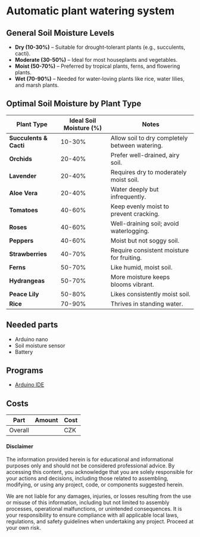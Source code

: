 # Automatic plant watering system

## General Soil Moisture Levels
- **Dry (10-30%)** – Suitable for drought-tolerant plants (e.g., succulents, cacti).
- **Moderate (30-50%)** – Ideal for most houseplants and vegetables.
- **Moist (50-70%)** – Preferred by tropical plants, ferns, and flowering plants.
- **Wet (70-90%)** – Needed for water-loving plants like rice, water lilies, and marsh plants.

## Optimal Soil Moisture by Plant Type

| **Plant Type**        | **Ideal Soil Moisture (%)** | **Notes** |
|----------------------|--------------------------|-----------|
| **Succulents & Cacti** | 10-30% | Allow soil to dry completely between watering. |
| **Orchids**          | 20-40% | Prefer well-drained, airy soil. |
| **Lavender**         | 20-40% | Requires dry to moderately moist soil. |
| **Aloe Vera**        | 20-40% | Water deeply but infrequently. |
| **Tomatoes**         | 40-60% | Keep evenly moist to prevent cracking. |
| **Roses**           | 40-60% | Well-draining soil; avoid waterlogging. |
| **Peppers**         | 40-60% | Moist but not soggy soil. |
| **Strawberries**     | 40-70% | Require consistent moisture for fruiting. |
| **Ferns**           | 50-70% | Like humid, moist soil. |
| **Hydrangeas**       | 50-70% | More moisture keeps blooms vibrant. |
| **Peace Lily**       | 50-80% | Likes consistently moist soil. |
| **Rice**            | 70-90% | Thrives in standing water. |

## Needed parts
 - Arduino nano
 - Soil moisture sensor
 - Battery

## Programs
 - [Arduino IDE](https://www.arduino.cc/en/software)

## Costs
 | Part                 | Amount |  Cost  |
 |----------------------|--------|--------|
 | Overall              |        | CZK |

#### Disclaimer
The information provided herein is for educational and informational purposes only and should not be considered professional advice. By accessing this content, you acknowledge that you are solely responsible for your actions and decisions, including those related to assembling, modifying, or using any project, code, or components suggested herein.

We are not liable for any damages, injuries, or losses resulting from the use or misuse of this information, including but not limited to assembly processes, operational malfunctions, or unintended consequences. It is your responsibility to ensure compliance with all applicable local laws, regulations, and safety guidelines when undertaking any project. Proceed at your own risk.